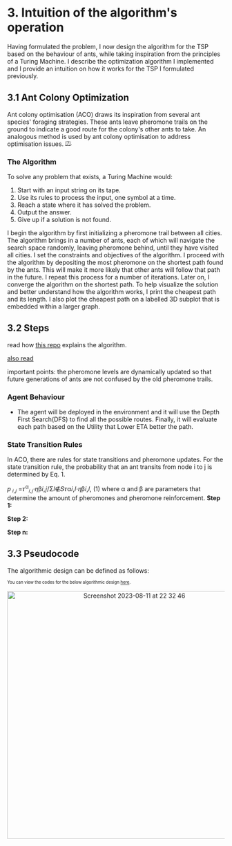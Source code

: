 # 3. Intuition of the algorithm's operation
Having formulated the problem, I now design the algorithm for the TSP based on the behaviour of ants, while taking inspiration from the principles of a Turing Machine.  I describe the optimization algorithm I implemented and I provide an intuition on how it works for the TSP I formulated previously. 

## 3.1 Ant Colony Optimization

Ant colony optimisation (ACO) draws its inspiration from several ant species' foraging strategies. These ants leave pheromone trails on the ground to indicate a good route for the colony's other ants to take. An analogous method is used by ant colony optimisation to address optimisation issues. <sup><sub>[[7]](https://www.researchgate.net/publication/308953674_Ant_Colony_Optimization).</sub></sup>
### The Algorithm
To solve any problem that exists, a Turing Machine would:
1. Start with an input string on its tape.
2. Use its rules to process the input, one symbol at a time.
3. Reach a state where it has solved the problem.
4. Output the answer.
5. Give up if a solution is not found.
   
I begin the algorithm by first initializing a pheromone trail between all cities.  The algorithm brings in a number of ants, each of which will navigate the search space randomly, leaving pheromone behind, until they have visited all cities. I set the constraints and objectives of the algorithm.  I proceed with the algorithm by depositing the most pheromone on the shortest path found by the ants.  This will make it more likely that other ants will follow that path in the future.  I repeat this process for a number of iterations.  Later on, I converge the algorithm on the shortest path.  To help visualize the solution and better understand how the algorithm works, I print the cheapest path and its length.  I also plot the cheapest path on a labelled 3D subplot that is embedded within a larger graph.

## 3.2 Steps

read how [this repo](https://github.com/Akavall/AntColonyOptimization/blob/master/README.md) explains the algorithm.

[also read](https://www.matec-conferences.org/articles/matecconf/pdf/2018/105/matecconf_iswso2018_03015.pdf)

important points: the pheromone levels are dynamically updated so that future generations of ants are not confused by the old pheromone trails.

### Agent Behaviour
* The agent will be deployed in the environment and it will use the Depth First Search(DFS) to find all the possible routes. Finally, it will evaluate each path based on the Utility that Lower ETA better the path.

### State Transition Rules
In ACO, there are rules for state transitions and pheromone updates. For the state transition rule, the probability that an ant transits from node i to j is determined by Eq. 1.

𝑝 <sub>𝑖,𝑗</sub> =𝜏<sup>α</sup><sub>𝑖,𝑗</sub>⋅𝜂β𝑖,𝑗/Σ𝑙∉𝑆𝜏α𝑖,𝑙⋅𝜂β𝑖,𝑙,
(1)
where α and β are parameters that determine the amount of pheromones and pheromone reinforcement.
**Step 1:**

**Step 2:**

**Step n:**

## 3.3 Pseudocode
The algorithmic design can be defined as follows:

<sup><sub>You can view the codes for the below algorithmic design [here](https://github.com/wafaajaunnoo/AntsInMyCode/blob/main/pseudocode.js-master/docs/pseudocode.html).</sub></sup>
<p align="center">
<img width="573" alt="Screenshot 2023-08-11 at 22 32 46" src="https://github.com/wafaajaunnoo/AntsInMyCode/assets/95095359/fe23a9d5-ca73-46c1-8414-c296d0fab371">
</p>



